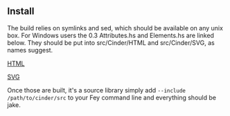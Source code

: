 ## Install

The build relies on symlinks and sed, which should be available on any unix box. For Windows users the 0.3 Attributes.hs and Elements.hs are linked below. They should be put into src/Cinder/HTML and src/Cinder/SVG, as names suggest.

[HTML](https://gist.github.com/crooney/5369808)

[SVG](https://gist.github.com/crooney/5369841)

Once those are built, it's a source library simply add `--include /path/to/cinder/src` to your Fey command line and everything should be jake.

